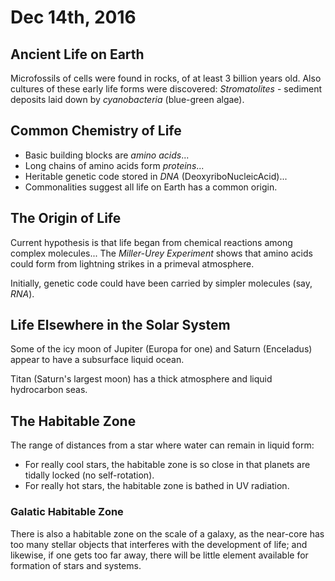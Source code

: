 Dec 14th, 2016
==============

Ancient Life on Earth
---------------------

Microfossils of cells were found in rocks, of at least 3 billion years old. Also cultures of these early life forms were discovered: *Stromatolites* - sediment deposits laid down by *cyanobacteria* (blue-green algae).

Common Chemistry of Life
------------------------

- Basic building blocks are *amino acids*...
- Long chains of amino acids form *proteins*...
- Heritable genetic code stored in *DNA* (DeoxyriboNucleicAcid)...
- Commonalities suggest all life on Earth has a common origin.

The Origin of Life
------------------

Current hypothesis is that life began from chemical reactions among complex molecules... The *Miller-Urey Experiment* shows that amino acids could form from lightning strikes in a primeval atmosphere.

Initially, genetic code could have been carried by simpler molecules (say, *RNA*).

Life Elsewhere in the Solar System
----------------------------------

Some of the icy moon of Jupiter (Europa for one) and Saturn (Enceladus) appear to have a subsurface liquid ocean.

Titan (Saturn's largest moon) has a thick atmosphere and liquid hydrocarbon seas.

The Habitable Zone
------------------

The range of distances from a star where water can remain in liquid form:

- For really cool stars, the habitable zone is so close in that planets are tidally locked (no self-rotation).
- For really hot stars, the habitable zone is bathed in UV radiation.

### Galatic Habitable Zone

There is also a habitable zone on the scale of a galaxy, as the near-core has too many stellar objects that interferes with the development of life; and likewise, if one gets too far away, there will be little element available for formation of stars and systems.
